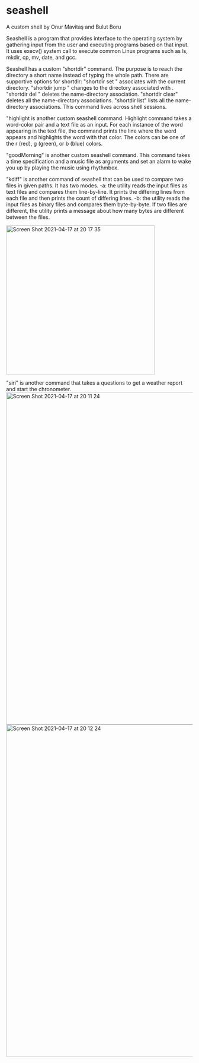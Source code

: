 # seashell
A custom shell by Onur Mavitaş and Bulut Boru

Seashell is a program that provides interface to the operating system by gathering input from the user and executing programs based on that input. It uses execv() system call to execute common Linux programs such as ls, mkdir, cp, mv, date, and gcc.

Seashell has a custom "shortdir" command. The purpose is to reach the directory a short name instead of typing the whole path. There are supportive options for shortdir: "shortdir set <name>" associates <name> with the current directory. "shortdir jump <name>" changes to the directory associated with <name>. "shortdir del <name>" deletes the name-directory association. "shortdir clear" deletes all the name-directory associations. "shortdir list" lists all the name-directory associations. This command lives across shell sessions.

"highlight is another custom seashell command. Highlight command takes a word-color pair and a text file as an  input. For each instance of the word appearing in the text file, the command prints the line where the word appears and highlights the word with that color. The colors can be one of the r (red), g (green), or b (blue) colors.

"goodMorning" is another custom seashell command. This command takes a time specification and a music file as arguments and set an alarm to wake you up by playing the music using rhythmbox.

"kdiff" is another command of seashell that can be used to compare two files in given paths. It has two modes. -a: the utility reads the input files as text files and compares them line-by-line. It prints the differing lines from each file and then prints the count of differing lines. -b: the utility reads the input files as binary files and compares them byte-by-byte. If two files are different, the utility prints a message about how many bytes are different between the files.


<img width="401" alt="Screen Shot 2021-04-17 at 20 17 35" src="https://user-images.githubusercontent.com/51910678/115121271-61e40900-9fba-11eb-8262-c42538b586bd.png">


"siri" is another command that takes a questions to get a weather report and start the chronometer.
<img width="894" alt="Screen Shot 2021-04-17 at 20 11 24" src="https://user-images.githubusercontent.com/51910678/115121194-fdc14500-9fb9-11eb-9457-cc6a08c5448c.png">
<img width="894" alt="Screen Shot 2021-04-17 at 20 12 24" src="https://user-images.githubusercontent.com/51910678/115121222-21848b00-9fba-11eb-884e-15809d7b0648.png">

 


